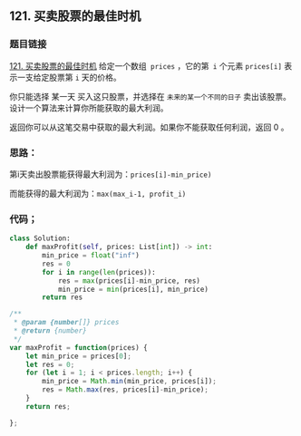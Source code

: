 ## 121. 买卖股票的最佳时机
### 题目链接
[121. 买卖股票的最佳时机](https://leetcode-cn.com/problems/best-time-to-buy-and-sell-stock/)
给定一个数组` prices` ，它的第` i` 个元素 `prices[i]` 表示一支给定股票第 `i` 天的价格。

你只能选择 某一天 买入这只股票，并选择在 `未来的某一个不同的日子` 卖出该股票。设计一个算法来计算你所能获取的最大利润。

返回你可以从这笔交易中获取的最大利润。如果你不能获取任何利润，返回 0 。

### 思路：

第i天卖出股票能获得最大利润为：`prices[i]-min_price)`

而能获得的最大利润为：`max(max_i-1, profit_i)`

### 代码；
```python
class Solution:
    def maxProfit(self, prices: List[int]) -> int:
        min_price = float("inf")
        res = 0
        for i in range(len(prices)):
            res = max(prices[i]-min_price, res)
            min_price = min(prices[i], min_price)
        return res
```


```javascript
/**
 * @param {number[]} prices
 * @return {number}
 */
var maxProfit = function(prices) {
    let min_price = prices[0];
    let res = 0;
    for (let i = 1; i < prices.length; i++) {
        min_price = Math.min(min_price, prices[i]);
        res = Math.max(res, prices[i]-min_price);
    }
    return res;

};
```
